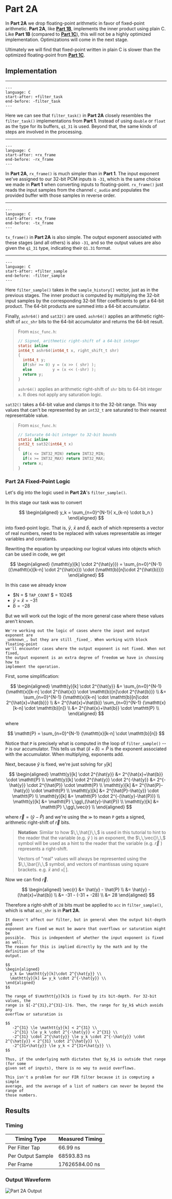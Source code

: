 
# Part 2A

In **Part 2A** we drop floating-point arithmetic in favor of fixed-point
arithmetic. **Part 2A**, like [**Part 1B**](part1B.md), implements the inner
product using plain C. Like **Part 1B** (compared to [**Part 1C**](part1C.md)),
this will not be a highly optimized implementation. Optimizations will come in
the next stage.

Ultimately we will find that fixed-point written in plain C is slower than the
optimized floating-point from [**Part 1C**](part1C.md).

## Implementation

---

```{literalinclude} ../../src/part2A/part2A.c
---
language: C
start-after: +filter_task
end-before: -filter_task
---
```

Here we can see that `filter_task()` in **Part 2A** closely resembles the
`filter_task()` implementations from **Part 1**. Instead of using `double` or
`float` as the type for its buffers, `q1_31` is used. Beyond that, the same
kinds of steps are involved in the processing.

---

```{literalinclude} ../../src/part2A/part2A.c
---
language: C
start-after: +rx_frame
end-before: -rx_frame
---
```

In **Part 2A**, `rx_frame()` is much simpler than in **Part 1**. The input
exponent we've assigned to our 32-bit PCM inputs is `-31`, which is the same
choice we made in **Part 1** when converting inputs to floating-point.
`rx_frame()` just reads the input samples from the channel `c_audio` and
populates the provided buffer with those samples in reverse order.

---

```{literalinclude} ../../src/part2A/part2A.c
---
language: C
start-after: +tx_frame
end-before: -tx_frame
---
```

`tx_frame()` in **Part 2A** is also simple. The output exponent associated with these stages (and all others) is also `-31`, and so the output values are also given the `q1_31` type, indicating their `Q1.31` format.

---

```{literalinclude} ../../src/part2A/part2A.c
---
language: C
start-after: +filter_sample
end-before: -filter_sample
---
```

Here `filter_sample()` takes in the `sample_history[]` vector, just as in the
previous stages. The inner product is computed by multiplying the 32-bit input
samples by the corresponding 32-bit filter coefficients to get a 64-bit product.
The 64-bit products are summed into a 64-bit accumulator.

Finally, `ashr64()` and `sat32()` are used. `ashr64()` applies an arithmetic
right-shift of `acc_shr` bits to the 64-bit accumulator and returns the 64-bit
result. 

> From `misc_func.h`:
> ```c
> // Signed, arithmetic right-shift of a 64-bit integer
> static inline
> int64_t ashr64(int64_t x, right_shift_t shr)
> {
>   int64_t y;
>   if(shr >= 0) y = (x >> ( shr) );
>   else         y = (x << (-shr) );
>   return y;
> }
> ```
> `ashr64()` applies an arithmetic right-shift of `shr` bits to 64-bit integer
> `x`. It does not apply any saturation logic.

`sat32()` takes a 64-bit value and clamps it to the 32-bit range. This way
values that can't be represented by an `int32_t` are saturated to their nearest
representable value.

> From `misc_func.h`:
> ```c
> // Saturate 64-bit integer to 32-bit bounds
> static inline
> int32_t sat32(int64_t x)
> {
>   if(x <= INT32_MIN) return INT32_MIN;
>   if(x >= INT32_MAX) return INT32_MAX;
>   return x;
> }
> ```




### Part 2A Fixed-Point Logic

Let's dig into the logic used in **Part 2A**'s `filter_sample()`.

In this stage our task was to convert 

$$
\begin{aligned} 
  y_k = \sum_{n=0}^{N-1}{ x_{k-n} \cdot b_n }
\end{aligned}
$$

into fixed-point logic. That is, $\bar{y}$, $\bar{x}$ and $\bar{b}$, each of
which represents a vector of real numbers, need to be replaced with values
representable as integer variables and constants.

Rewriting the equation by unpacking our logical values into objects which can be
used in code, we get

$$
\begin{aligned} 
  (\mathtt{y}[k] \cdot 2^{\hat{y}}) = \sum_{n=0}^{N-1} ({\mathtt{x}[k-n] 
                \cdot 2^{\hat{x}}) \cdot (\mathtt{b}[n]\cdot 2^{\hat{b}}})
\end{aligned}
$$

In this case we already know 
* $N = $ `TAP_COUNT` $ = 1024$
* $\hat{y} = \hat{x} = -31$
* $\hat{b} = -28$

But we will work out the logic of the more general case where these values
aren't known.

```{note} 
We're working out the logic of cases where the input and output exponent are
_unknown_, but they are still _fixed_. When working with block floating-point
we'll encounter cases where the output exponent is not fixed. When not fixed,
the output exponent is an extra degree of freedom we have in choosing how to
implement the operation.
```

First, some simplification:

$$
\begin{aligned} 
\mathtt{y}[k] \cdot 2^{\hat{y}} 
  &= \sum_{n=0}^{N-1} {\mathtt{x}[k-n] \cdot 2^{\hat{x}} \cdot \mathtt{b}[n]\cdot 2^{\hat{b}}}   \\
  &= \sum_{n=0}^{N-1} {\mathtt{x}[k-n] \cdot \mathtt{b}[n]\cdot 2^{\hat{x}+\hat{b}}}   \\
  &= 2^{\hat{x}+\hat{b}} \sum_{n=0}^{N-1} {\mathtt{x}[k-n] \cdot \mathtt{b}[n]}   \\
  &= 2^{\hat{x}+\hat{b}} \cdot \mathtt{P}   \\
\end{aligned}
$$

where

$$
  \mathtt{P} = \sum_{n=0}^{N-1} {\mathtt{x}[k-n] \cdot \mathtt{b}[n]} 
$$

Notice that $\mathtt{P}$ is precisely what is computed in the loop of
`filter_sample()` -- $\mathtt{P}$ is our accumulator. This tells us that
$\left(\hat{x}+\hat{b}\right) = \hat{P}$ is the exponent associated with the
accumulator. When multiplying, exponents add.

Next, because $\hat{y}$ is fixed, we're just solving for $\mathtt{y}[k]$

$$
\begin{aligned}
\mathtt{y}[k] \cdot 2^{\hat{y}} &= 2^{\hat{x}+\hat{b}} \cdot \mathtt{P}   \\
\mathtt{y}[k] \cdot 2^{\hat{y}} \cdot 2^{-\hat{y}} &= 2^{-\hat{y}} \cdot 2^{\hat{P}} \cdot \mathtt{P}   \\
\mathtt{y}[k]  &= 2^{\hat{P}-\hat{y}} \cdot \mathtt{P}   \\
\mathtt{y}[k]  &= 2^{\hat{P}-\hat{y}} \cdot \mathtt{P}   \\
\mathtt{y}[k]  &= \mathtt{P} \cdot 2^{-(\hat{y}-\hat{P})}  \\
\mathtt{y}[k]  &= \mathtt{P} \,\gg\,(\hat{y}-\hat{P}) \\
\mathtt{y}[k]  &= \mathtt{P} \,\gg\,\vec{r} \\
\end{aligned}
$$

where $\vec{r}=(\hat{y}-\hat{P})$ and we're using the $\mathtt{\gg}$ to mean
$\mathtt{P}$ gets a signed, arithmetic right-shift of $\vec{r}$ bits.

> **Notation**: Similar to how $\,\,\hat{}\,\,$ is used in this tutorial to hint
> to the reader that the variable (e.g. $\hat{y}$ ) is an exponent, the
> $\,\,\vec{}\,\,$ symbol will be used as a hint to the reader that the variable
> (e.g. $\vec{r}$ ) represents a right-shift.
>
> Vectors of "real" values will always be represented using the $\,\,\bar{}\,\,$ symbol, and vectors of mantissas using square brackets. e.g. $\bar{x}$ and $\mathtt{x}[\,]$.

Now we can find $\vec{r}$.

$$
\begin{aligned}
  \vec{r} &= \hat{y} - \hat{P} \\
          &= \hat{y} - (\hat{x}+\hat{b})  \\
          &= -31 - (-31 + -28)  \\
          &= 28
\end{aligned}
$$

Therefore a right-shift of `28` bits must be applied to `acc` in `filter_sample()`, which is what `acc_shr` is in **Part 2A**.

```{note} 
It doesn't affect our filter, but in general when the output bit-depth and
exponent are fixed we must be aware that overflows or saturation might be
possible.  This is independent of whether the input exponent is fixed as well.
The reason for this is implied directly by the math and by the definition of the
output.

$$
\begin{aligned}
  y_k &= \mathtt{y}[k]\cdot 2^{\hat{y}} \\
  \mathtt{y}[k] &= y_k \cdot 2^{-\hat{y}} \\
\end{aligned}
$$
 
The range of $\mathtt{y}[k]$ is fixed by its bit-depth. For 32-bit values, the
range is $[-2^{31},2^{31}-1)$. Then, the range for $y_k$ which avoids any
overflow or saturation is

$$
   -2^{31} \le \mathtt{y}[k] < 2^{31} \\
   -2^{31} \le y_k \cdot 2^{-\hat{y}} < 2^{31} \\
   -2^{31} \cdot 2^{\hat{y}} \le y_k \cdot 2^{-\hat{y}} \cdot 2^{\hat{y}} < 2^{31} \cdot 2^{\hat{y}} \\
   -2^{31+\hat{y}} \le y_k < 2^{31+\hat{y}} \\
$$

Thus, if the underlying math dictates that $y_k$ is outside that range (for some
given set of inputs), there is no way to avoid overflows.

This isn't a problem for our FIR filter because it is computing a simple
average, and the average of a list of numbers can never be beyond the range of
those numbers.
```

## Results

### Timing

| Timing Type       | Measured Timing
|-------------------|-----------------------
| Per Filter Tap    | 66.99 ns
| Per Output Sample | 68593.83 ns
| Per Frame         | 17626584.00 ns

### Output Waveform

![**Part 2A** Output](img/part2A.png)